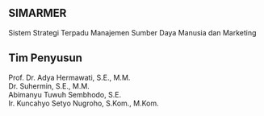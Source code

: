 ## SIMARMER
Sistem Strategi Terpadu Manajemen Sumber Daya Manusia dan Marketing

## Tim Penyusun
Prof. Dr. Adya Hermawati, S.E., M.M.<br>
Dr. Suhermin, S.E., M.M.<br>
Abimanyu Tuwuh Sembhodo, S.E.<br>
Ir. Kuncahyo Setyo Nugroho, S.Kom., M.Kom.

